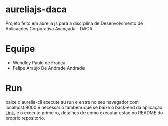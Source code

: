 # aureliajs-daca

Projeto feito em aurelia js para a disciplina de Desenvolvimento de Aplicações Corporativa Avançada - DACA
# Equipe
- Wendley Paulo de França
- Felipe Araujo De Andrade Andrade
# Run
baixe o aurelia-cli
execute au run
e entre no seu navegador com  localhost:9000
é necessario tambem que se baixe o back-end da aplicaçao [Link](https://github.com/wendleypf/projetoDACA), e o execute primeiro,
detalhes de como executar estao no README do proprio repositorio.

